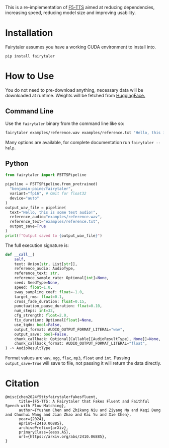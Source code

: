 This is a re-implementation of [F5-TTS](https://github.com/SWivid/F5-TTS) aimed at reducing dependencies, increasing speed, reducing model size and improving usability.

# Installation

Fairytaler assumes you have a working CUDA environment to install into.

```
pip install fairytaler
```

# How to Use

You do not need to pre-download anything, necessary data will be downloaded at runtime. Weights will be fetched from [HuggingFace.](https://huggingface.co/benjamin-paine/fairytaler)

## Command Line

Use the `fairytaler` binary from the command line like so:

```sh
fairytaler examples/reference.wav examples/reference.txt "Hello, this is some test audio!"
```

Many options are available, for complete documentation run `fairytaler --help`.

## Python

```py
from fairytaler import F5TTSPipeline

pipeline = F5TTSPipeline.from_pretrained(
  "benjamin-paine/fairytaler",
  variant="fp16", # Omit for float32
  device="auto"
)
output_wav_file = pipeline(
  text="Hello, this is some test audio!",
  reference_audio="examples/reference.wav",
  reference_text="examples/reference.txt",
  output_save=True
)
print(f"Output saved to {output_wav_file}")
```

The full execution signature is:

```py
def __call__(
    self,
    text: Union[str, List[str]],
    reference_audio: AudioType,
    reference_text: str,
    reference_sample_rate: Optional[int]=None,
    seed: SeedType=None,
    speed: float=1.0,
    sway_sampling_coef: float=-1.0,
    target_rms: float=0.1,
    cross_fade_duration: float=0.15,
    punctuation_pause_duration: float=0.10,
    num_steps: int=32,
    cfg_strength: float=2.0,
    fix_duration: Optional[float]=None,
    use_tqdm: bool=False,
    output_format: AUDIO_OUTPUT_FORMAT_LITERAL="wav",
    output_save: bool=False,
    chunk_callback: Optional[Callable[[AudioResultType], None]]=None,
    chunk_callback_format: AUDIO_OUTPUT_FORMAT_LITERAL="float",
) -> AudioResultType
```

Format values are `wav`, `ogg`, `flac`, `mp3`, `float` and `int`. Passing `output_save=True` will save to file, not passing it will return the data directly.

# Citation

```
@misc{chen2024f5ttsfairytalerfakesfluent,
      title={F5-TTS: A Fairytaler that Fakes Fluent and Faithful Speech with Flow Matching}, 
      author={Yushen Chen and Zhikang Niu and Ziyang Ma and Keqi Deng and Chunhui Wang and Jian Zhao and Kai Yu and Xie Chen},
      year={2024},
      eprint={2410.06885},
      archivePrefix={arXiv},
      primaryClass={eess.AS},
      url={https://arxiv.org/abs/2410.06885}, 
}
```
